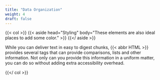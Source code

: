 ```yaml
---
title: "Data Organization"
weight: 4
draft: false
---
```


{{< col >}}
    {{< aside head="Styling" body="These elements are also ideal places to add some color." >}}
    {{</ aside >}}
    <p>
        While you can deliver text in easy to digest chunks, {{< abbr HTML >}} provides several tags that can
        provide comparisons, lists and other information. Not only can you provide this information in a uniform
        matter, you can do so without adding extra accessibility overhead.
    </p>
{{</ col >}}
